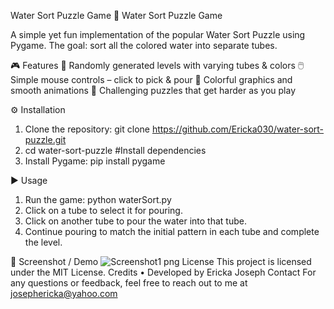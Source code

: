 Water Sort Puzzle Game
🧩 Water Sort Puzzle Game

A simple yet fun implementation of the popular Water Sort Puzzle using Pygame.
The goal: sort all the colored water into separate tubes.

🎮 Features
🔀 Randomly generated levels with varying tubes & colors
🖱️ Simple mouse controls – click to pick & pour
🌈 Colorful graphics and smooth animations
🧠 Challenging puzzles that get harder as you play

⚙️ Installation
1.	Clone the repository: git clone https://github.com/Ericka030/water-sort-puzzle.git
2.	cd water-sort-puzzle
   #Install dependencies
3.	Install Pygame: pip install pygame

▶️ Usage
1.	Run the game: python waterSort.py
2.	Click on a tube to select it for pouring.
3.	Click on another tube to pour the water into that tube.
4.	Continue pouring to match the initial pattern in each tube and complete the level.

📸 Screenshot / Demo
![Screenshot1 png](https://github.com/Ericka030/Game/assets/104039443/d2edf3f9-5355-4e1c-b736-48ca11447d03)
License
This project is licensed under the MIT License.
Credits
•	Developed by Ericka Joseph
Contact
For any questions or feedback, feel free to reach out to me at josephericka@yahoo.com

